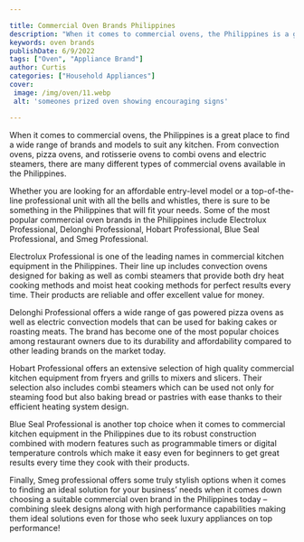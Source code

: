 ```yaml
---

title: Commercial Oven Brands Philippines
description: "When it comes to commercial ovens, the Philippines is a great place to find a wide range of brands and models to suit any kitchen....see more"
keywords: oven brands
publishDate: 6/9/2022
tags: ["Oven", "Appliance Brand"]
author: Curtis
categories: ["Household Appliances"]
cover: 
 image: /img/oven/11.webp
 alt: 'someones prized oven showing encouraging signs'

---
```


When it comes to commercial ovens, the Philippines is a great place to find a wide range of brands and models to suit any kitchen. From convection ovens, pizza ovens, and rotisserie ovens to combi ovens and electric steamers, there are many different types of commercial ovens available in the Philippines.

Whether you are looking for an affordable entry-level model or a top-of-the-line professional unit with all the bells and whistles, there is sure to be something in the Philippines that will fit your needs. Some of the most popular commercial oven brands in the Philippines include Electrolux Professional, Delonghi Professional, Hobart Professional, Blue Seal Professional, and Smeg Professional. 

Electrolux Professional is one of the leading names in commercial kitchen equipment in the Philippines. Their line up includes convection ovens designed for baking as well as combi steamers that provide both dry heat cooking methods and moist heat cooking methods for perfect results every time. Their products are reliable and offer excellent value for money. 

Delonghi Professional offers a wide range of gas powered pizza ovens as well as electric convection models that can be used for baking cakes or roasting meats. The brand has become one of the most popular choices among restaurant owners due to its durability and affordability compared to other leading brands on the market today. 

Hobart Professional offers an extensive selection of high quality commercial kitchen equipment from fryers and grills to mixers and slicers. Their selection also includes combi steamers which can be used not only for steaming food but also baking bread or pastries with ease thanks to their efficient heating system design. 

Blue Seal Professional is another top choice when it comes to commercial kitchen equipment in the Philippines due to its robust construction combined with modern features such as programmable timers or digital temperature controls which make it easy even for beginners to get great results every time they cook with their products. 

Finally, Smeg professional offers some truly stylish options when it comes to finding an ideal solution for your business’ needs when it comes down choosing a suitable commercial oven brand in the Philippines today – combining sleek designs along with high performance capabilities making them ideal solutions even for those who seek luxury appliances on top performance!
